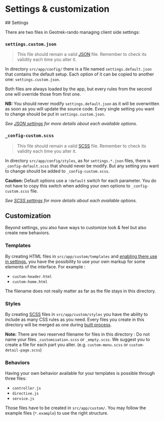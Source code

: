 # Settings & customization

## Settings

There are two files in Geotrek-rando managing client side settings:

### `settings.custom.json`

> This file should remain a valid [JSON][] file.
> Remember to check its validity each time you alter it.

In directory `src/app/config/` there is a file named `settings.default.json` that contains the default setup. Each option of it can be copied to another one: `settings.custom.json`.

Both files are always loaded by the app, but every rules from the second one will override those from first one.

**NB:** You should never modify `settings.default.json` as it will be overwritten as soon as you will update the source code. Every single setting you want to change should be put in `settings.custom.json`.

_See [JSON settings][] for more details about each available options._

### `_config-custom.scss`

> This file should remain a valid [SCSS][] file.
> Remember to check its validity each time you alter it.

In directory `src/app/config/styles`, as for `settings.*.json` files, there is `_config-default.scss` that should never be modify. But any setting you want to change should be added to `_config-custom.scss`.

**Caution:** Default options use a `!default` switch for each parameter. You do not have to copy this switch when adding your own options to `_config-custom.scss` file.

_See [SCSS settings][] for more details about each available options._

## Customization

Beyond settings, you also have ways to customize look & feel but also create new behaviors.

### Templates

By creating HTML files in `src/app/custom/templates` and [enabling there use in settings](settings-custom-json.md#custom_templates), you have the possibility to use your own markup for some elements of the interface. For example :

* `custom-header.html`
* `custom-home.html`

The filename does not really matter as far as the file stays in this directory.

### Styles

By creating [SCSS][] files in `src/app/custom/styles` you have the ability to include as many CSS rules as you need.
Every files you create in this directory will be merged as one during [built process](building.md).

**Note:** There are two reserved filename for files in this directory : Do not name your files `_customisation.scss` or `_empty.scss`.
We suggest you to create a file for each part you alter. (e.g. `custom-menu.scss` or `custom-detail-page.scss`)

### Behaviors

Having your own behavior available for your templates is possible through three files:

* `controller.js`
* `directive.js`
* `service.js`

Those files have to be created in `src/app/custom/`.
You may follow the example files (`*.example`) to use the right structure.

<!-- Internal links -->

[JSON settings]: settings-custom-json.md
[SCSS settings]: config-custom-scss.md

<!-- External links -->

[JSON]: http://www.json.org/
[SCSS]: http://sass-lang.com/
